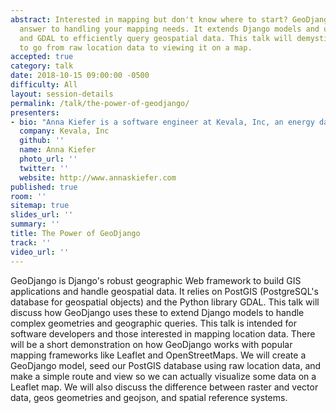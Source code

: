 ```yaml
---
abstract: Interested in mapping but don't know where to start? GeoDjango is Django's
  answer to handling your mapping needs. It extends Django models and uses PostGIS
  and GDAL to efficiently query geospatial data. This talk will demystify using GeoDjango
  to go from raw location data to viewing it on a map.
accepted: true
category: talk
date: 2018-10-15 09:00:00 -0500
difficulty: All
layout: session-details
permalink: /talk/the-power-of-geodjango/
presenters:
- bio: "Anna Kiefer is a software engineer at Kevala, Inc, an energy data and analytics startup in San Francisco. Anna has a penchant for developing tools and methodologies for social good projects, including those with energy, climate, and health impacts. At Kevala, she works across the stack helping develop the company\u2019s Django web applications, usually involving mapping and geospatial data. Prior to Kevala, she worked within World Wildlife Fund\u2019s Climate and Renewable Energy team growing its corporate carbon reduction and renewable energy programs. She is an avid long distance runner and crossword puzzle and calculus enthusiast. "
  company: Kevala, Inc
  github: ''
  name: Anna Kiefer
  photo_url: ''
  twitter: ''
  website: http://www.annaskiefer.com
published: true
room: ''
sitemap: true
slides_url: ''
summary: ''
title: The Power of GeoDjango
track: ''
video_url: ''
---
```


GeoDjango is Django's robust geographic Web framework to build GIS applications and handle geospatial data. It relies on PostGIS (PostgreSQL's database for geospatial objects) and the Python library GDAL. This talk will discuss how GeoDjango uses these to extend Django models to handle complex geometries and geographic queries. This talk is intended for software developers and those interested in mapping location data. There will be a short demonstration on how GeoDjango works with popular mapping frameworks like Leaflet and OpenStreetMaps. We will create a GeoDjango model, seed our PostGIS database using raw location data, and make a simple route and view so we can actually visualize some data on a Leaflet map. We will also discuss the difference between raster and vector data, geos geometries and geojson, and spatial reference systems.
